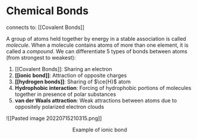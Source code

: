 # Chemical Bonds
connects to: [[Covalent Bonds]]

A group of atoms held together by energy in a stable association is called *molecule*. When a molecule contains atoms of more than one element, it is called a *compound*. We can differentiate 5 types of bonds between atoms (from strongest to weakest):

1.  [[Covalent Bonds]]: Sharing an electron
2. **[[ionic bond]]**: Attraction of opposite charges
3. **[[hydrogen bonds]]**: Sharing of $\ce{H}$ atom
4. **Hydrophobic interaction**: Forcing of hydrophobic portions of molecules together in presence of polar substances 
5. **van der Waals attraction**: Weak attractions between atoms due to oppositely polarized electron clouds

![[Pasted image 20220715210315.png]]

<p style="text-align:center;">Example of ionic bond</p>


